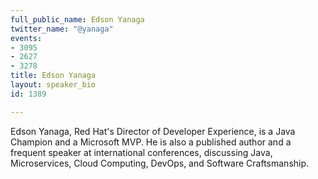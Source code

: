```yaml
---
full_public_name: Edson Yanaga
twitter_name: "@yanaga"
events:
- 3095
- 2627
- 3278
title: Edson Yanaga
layout: speaker_bio
id: 1389

---
```

Edson Yanaga, Red Hat's Director of Developer Experience, is a Java Champion and a Microsoft MVP. He is also a published author and a frequent speaker at international conferences, discussing Java, Microservices, Cloud Computing, DevOps, and Software Craftsmanship.
